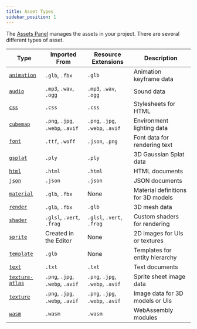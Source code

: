 ```yaml
---
title: Asset Types
sidebar_position: 1
---
```


The [Assets Panel](/user-manual/editor/assets.md) manages the assets in your project. There are several different types of asset.

| Type                                | Imported From                    | Resource Extensions              | Description                             |
| ----------------------------------- | -------------------------------- | -------------------------------- | --------------------------------------- |
| [`animation`](animation.md)         | `.glb`, `.fbx`                   | `.glb`                           | Animation keyframe data                 |
| [`audio`](audio.md)                 | `.mp3`, `.wav`, `.ogg`           | `.mp3`, `.wav`, `.ogg`           | Sound data                              |
| [`css`](css.md)                     | `.css`                           | `.css`                           | Stylesheets for HTML                    |
| [`cubemap`](cubemap.md)             | `.png`, `.jpg`, `.webp`, `.avif` | `.png`, `.jpg`, `.webp`, `.avif` | Environment lighting data               |
| [`font`](font.md)                   | `.ttf`, `.woff`                  | `.json`, `.png`                  | Font data for rendering text            |
| [`gsplat`](gsplat.md)               | `.ply`                           | `.ply`                           | 3D Gaussian Splat data                  |
| [`html`](html.md)                   | `.html`                          | `.html`                          | HTML documents                          |
| [`json`](json.md)                   | `.json`                          | `.json`                          | JSON documents                          |
| [`material`](material.md)           | `.glb`, `.fbx`                   | None                             | Material definitions for 3D models      |
| [`render`](render.md)               | `.glb`, `.fbx`                   | `.glb`                           | 3D mesh data                            |
| [`shader`](shader.md)               | `.glsl`, `.vert`, `.frag`        | `.glsl`, `.vert`, `.frag`        | Custom shaders for rendering            |
| [`sprite`](sprite.md)               | Created in the Editor            | None                             | 2D images for UIs or textures           |
| [`template`](template.md)           | `.glb`                           | None                             | Templates for entity hierarchy          |
| [`text`](text.md)                   | `.txt`                           | `.txt`                           | Text documents                          |
| [`texture-atlas`](texture-atlas.md) | `.png`, `.jpg`, `.webp`, `.avif` | `.png`, `.jpg`, `.webp`, `.avif` | Sprite sheet image data                 |
| [`texture`](texture.md)             | `.png`, `.jpg`, `.webp`, `.avif` | `.png`, `.jpg`, `.webp`, `.avif` | Image data for 3D models or UIs         |
| [`wasm`](wasm.md)                   | `.wasm`                          | `.wasm`                          | WebAssembly modules                     |
